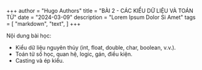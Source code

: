 +++
author = "Hugo Authors"
title = "BÀI 2 - CÁC KIỂU DỮ LIỆU VÀ TOÁN TỬ"
date = "2024-03-09"
description = "Lorem Ipsum Dolor Si Amet"
tags = [
    "markdown",
    "text",
]
+++

Nội dung bài học:
 - Kiểu dữ liệu nguyên thủy (int, float, double, char, boolean, v.v.).
 - Toán tử số học, quan hệ, logic, gán, điều kiện.
 - Casting và ép kiểu.